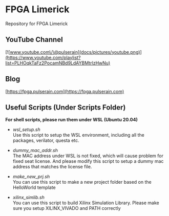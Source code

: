 # FPGA Limerick
Repository for FPGA Limerick

## YouTube Channel
[![www.youtube.com\/\@pulserain](docs/pictures/youtube.png)](https://www.youtube.com/playlist?list=PLHOqkTaFz2PocamNBd9LdAYBMtrlzHwNu)

## Blog
[https://fpga.pulserain.com](https://fpga.pulserain.com)

## Useful Scripts (Under Scripts Folder)

**For shell scripts, please run them under WSL (Ubuntu 20.04)**

* _wsl_setup.sh_  
  Use this script to setup the WSL environment, including all the packages, verilator, questa etc.
 
* _dummy_mac_addr.sh_  
  The MAC address under WSL is not fixed, which will cause problem for fixed seat license. And please modify this script to setup a dummy mac address that matches the license file.

* _make_new_prj.sh_  
  You can use this script to make a new project folder based on the HelloWorld template  

* _xilinx_simlib.sh_  
  You can use this script to build Xilinx Simulation Library. Please make sure you setup XILINX_VIVADO and PATH correctly

